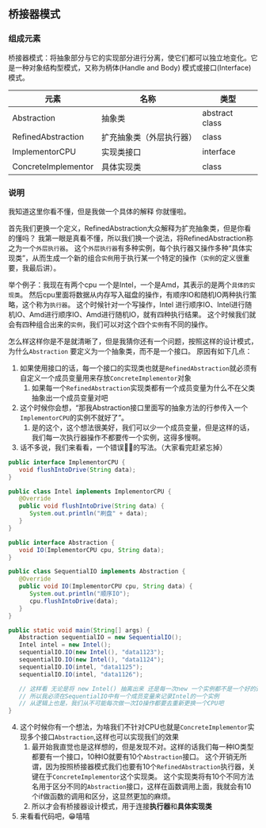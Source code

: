 ## 桥接器模式

### 组成元素

桥接器模式：将抽象部分与它的实现部分进行分离，使它们都可以独立地变化。它是一种对象结构型模式，又称为柄体(Handle and Body)
模式或接口(Interface)模式。

| 元素                  | 名称           | 类型             |
|---------------------|--------------|----------------|
| Abstraction         | 抽象类          | abstract class |
| RefinedAbstraction  | 扩充抽象类（外层执行器） | class          |
| ImplementorCPU         | 实现类接口        | interface      |
| ConcreteImplementor | 具体实现类        | class          |


### 说明
我知道这里你看不懂，但是我做一个具体的解释 你就懂啦。

首先我们更换一个定义，RefinedAbstraction大众解释为扩充抽象类，但是你看的懂吗？
我第一眼是真看不懂，所以我们换一个说法，将RefinedAbstraction称之为一个`外层执行器`。
这个`外层执行器`有多种实例，每个执行器又操作多种“具体实现类”，从而生成一个新的组合`实例`用于执行某一个特定的操作（`实例`的定义很重要，我最后讲）。   

举个例子：我现在有两个cpu 一个是Intel，一个是Amd，其表示的是两个`具体的实现类`。
然后cpu里面将数据从内存写入磁盘的操作，有顺序IO和随机IO两种执行策略，这个称为`执行器`。
这个时候针对一个写操作，Intel 进行顺序IO、Intel进行随机IO、Amd进行顺序IO、Amd进行随机IO，就有四种执行结果。
这个时候我们就会有四种组合出来的`实例`，我们可以对这个四个`实例`有不同的操作。   

怎么样这样你是不是就清晰了，但是我猜你还有一个问题，按照这样的设计模式，为什么`Abstraction` 要定义为一个抽象类，而不是一个接口。
原因有如下几点：
1. 如果使用接口的话，每一个接口的实现类也就是`RefinedAbstraction`就必须有自定义一个成员变量用来存放`ConcreteImplementor`对象
   1. 如果每一个`RefinedAbstraction`实现类都有一个成员变量为什么不在父类抽象出一个成员变量对吧
2. 这个时候你会想，“那我Abstraction接口里面写的抽象方法的行参传入一个`ImplementorCPU`的实例不就好了”。
   1. 是的这个，这个想法很美好，我们可以少一个成员变量，但是这样的话，我们每一次执行器操作不都要传一个实例，这得多慢啊。
3. 话不多说，我们来看看，一个错误🙅❌的写法。（大家看完赶紧忘掉）

```java
public interface ImplementorCPU {
   void flushIntoDrive(String data);
}

public class Intel implements ImplementorCPU {
   @Override
   public void flushIntoDrive(String data) {
      System.out.println("刷盘" + data);
   }
}

public interface Abstraction {
   void IO(ImplementorCPU cpu, String data);
}

public class SequentialIO implements Abstraction {
   @Override
   public void IO(ImplementorCPU cpu, String data) {
      System.out.println("顺序IO");
      cpu.flushIntoDrive(data);
   }
}

public static void main(String[] args) {
   Abstraction sequentialIO = new SequentialIO();
   Intel intel = new Intel();
   sequentialIO.IO(new Intel(), "data1123");
   sequentialIO.IO(new Intel(), "data1124");
   sequentialIO.IO(intel, "data1125");
   sequentialIO.IO(intel, "data1126");

   // 这样看 无论是将 new Intel() 抽离出来 还是每一次new 一个实例都不是一个好的选择
   // 所以我必须在SequentialIO中有一个成员变量来记录Intel的一个实例
   // 从逻辑上也是，我们从不可能每次做一次IO操作都要去重新更换一个CPU吧
}
```
4. 这个时候你有一个想法，为啥我们不针对CPU也就是`ConcreteImplementor`实现多个接口`Abstraction`,这样也可以实现我们的效果
   1. 最开始我直觉也是这样想的，但是发现不对。这样的话我们每一种IO类型都要有一个接口，10种IO就要有10个`Abstraction`接口。
      这个开销无所谓，因为按照桥接器模式我们也要有10个`RefinedAbstraction`执行器，关键在于`ConcreteImplementor`这个实现类。
      这个实现类将有10个不同方法名用于区分不同的`Abstraction`接口，这样在函数调用上面，我就会有10个if做函数的调用和区分，这显然更加的麻烦。
   2. 所以才会有桥接器设计模式，用于连接**执行器**和**具体实现类**
5. 来看看代码吧，😁嘻嘻





